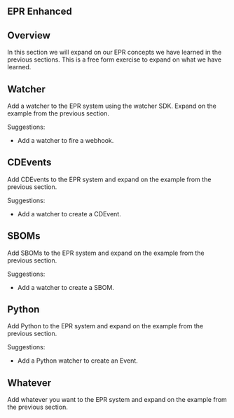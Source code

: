 ## EPR Enhanced

## Overview

In this section we will expand on our EPR concepts we have learned in the
previous sections. This is a free form exercise to expand on what we have
learned.

## Watcher

Add a watcher to the EPR system using the watcher SDK. Expand on the example
from the previous section.

Suggestions:

- Add a watcher to fire a webhook.

## CDEvents

Add CDEvents to the EPR system and expand on the example from the previous
section.

Suggestions:

- Add a watcher to create a CDEvent.

## SBOMs

Add SBOMs to the EPR system and expand on the example from the previous section.

Suggestions:

- Add a watcher to create a SBOM.

## Python

Add Python to the EPR system and expand on the example from the previous
section.

Suggestions:

- Add a Python watcher to create an Event.

## Whatever

Add whatever you want to the EPR system and expand on the example from the
previous section.
